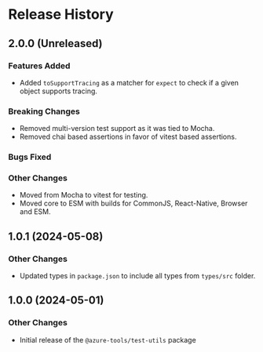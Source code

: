 # Release History

## 2.0.0 (Unreleased)

### Features Added

- Added `toSupportTracing` as a matcher for `expect` to check if a given object supports tracing.

### Breaking Changes

- Removed multi-version test support as it was tied to Mocha.
- Removed chai based assertions in favor of vitest based assertions.

### Bugs Fixed

### Other Changes

- Moved from Mocha to vitest for testing.
- Moved core to ESM with builds for CommonJS, React-Native, Browser and ESM.

## 1.0.1 (2024-05-08)

### Other Changes

- Updated types in `package.json` to include all types from `types/src` folder.

## 1.0.0 (2024-05-01)

### Other Changes

- Initial release of the `@azure-tools/test-utils` package
